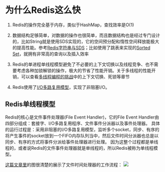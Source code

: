 # 为什么Redis这么快

1. Redis的操作完全基于内存，类似于HashMap，查找效率是O(1)

2. 数据结构足够简单，对数据的操作也很简单，而且数据结构也是经过专门设计的，比如String就是使用SDS实现的，它的空间预分配和惰性空间释放能极大的提高性能。参考[Redis字符串与SDS](data_structure/simple_dynamic_string.md)；比如使用了跳表来实现的[Sorted Set](data_structure/sorted_set.md)，就拥有非常高的查询以及插入效率

3. Redis的单进程单线程模型避免了不必要的上下文切换以及线程竞争、也不需要考虑各种加锁解锁的操作，极大的节省了性能开销。关于多线程的性能开销，可以查看[多线程编程的挑战](../core_java/java_concurrent/concurrent_programming_challenges.md)中的上下文切换、死锁等章节

4. Redis使用了[I/O多路复用模型](../operating_system/io_models.md)，实现了非阻塞I/O。

## Redis单线程模型

Redis的核心是文件事件处理器(File Event Handler)，它的File Event Handler由四部分组成：套接字、I/O多路复用程序、文件事件分派器以及事件处理器。
具体的运行过程是：采用非阻塞的I/O多路复用模型，监听多个socket，同步、有序的将产生事件的socket放到一个FIFO内存队列当中，然后文件时间分派器也总是以同步、有序的方式将事件分派给事件处理器进行处理。
因为这整个过程都是单线程的，或者说Redis的文件事件处理器就是单线程的，所以Redis被称为单线程模型。

[这篇文章里](https://segmentfault.com/a/1190000020014518?utm_source=tag-newest)的图很清楚的展示了文件时间处理器的工作流程：
![](https://segmentfault.com/img/bVbv8Qx?w=1240&h=813)



